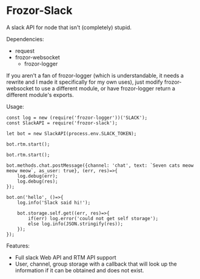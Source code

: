 # Frozor-Slack
A slack API for node that isn't (completely) stupid.


Dependencies:
* request
* frozor-websocket
    * frozor-logger
    
If you aren't a fan of frozor-logger (which is understandable, it needs a rewrite and I made it specifically for my own uses), just modify frozor-websocket to use a different module, or have frozor-logger return a different module's exports.

Usage:
```$xslt
const log = new (require('frozor-logger'))('SLACK');
const SlackAPI = require('frozor-slack');

let bot = new SlackAPI(process.env.SLACK_TOKEN);

bot.rtm.start();

bot.rtm.start();

bot.methods.chat.postMessage({channel: 'chat', text: `Seven cats meow meow meow`, as_user: true}, (err, res)=>{
    log.debug(err);
    log.debug(res);
});

bot.on('hello', ()=>{
    log.info('Slack said hi!');

    bot.storage.self.get((err, res)=>{
        if(err) log.error('could not get self storage');
        else log.info(JSON.stringify(res));
    });
});
```

Features:

* Full slack Web API and RTM API support
* User, channel, group storage with a callback that will look up the information if it can be obtained and does not exist.